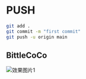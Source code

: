 # PUSH
```bash
git add .
git commit -m "first commit"
git push -u origin main
```


## BittleCoCo
![效果图片1](./assets/整体效果.jpg "BittleCoCo")


